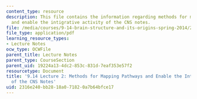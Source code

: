 ```yaml
---
content_type: resource
description: This file contains the information regarding methods for mapping pathways
  and enable the intigrative activity of the CNS notes.
file: /media/courses/9-14-brain-structure-and-its-origins-spring-2014/2316e240bb2818a071820a7b64bfce17_MIT9_14S14_Lecture2.pdf
file_type: application/pdf
learning_resource_types:
- Lecture Notes
ocw_type: OCWFile
parent_title: Lecture Notes
parent_type: CourseSection
parent_uid: 19224a13-4dc2-853c-831d-7eaf353e57f2
resourcetype: Document
title: '9.14 Lecture 2: Methods for Mapping Pathways and Enable the Intigrative Activity
  of the CNS Notes'
uid: 2316e240-bb28-18a0-7182-0a7b64bfce17
---
```

